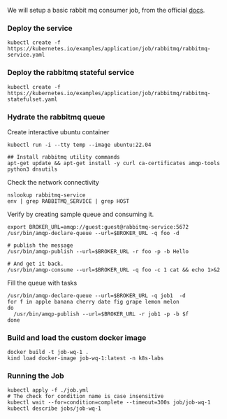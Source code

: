 We will setup a basic rabbit mq consumer job, from the official [docs](https://kubernetes.io/docs/tasks/job/coarse-parallel-processing-work-queue/). 

### Deploy the service

```shell
kubectl create -f https://kubernetes.io/examples/application/job/rabbitmq/rabbitmq-service.yaml
```

### Deploy the rabbitmq stateful service

```shell
kubectl create -f https://kubernetes.io/examples/application/job/rabbitmq/rabbitmq-statefulset.yaml
```

### Hydrate the rabbitmq queue

Create interactive ubuntu container

```shell
kubectl run -i --tty temp --image ubuntu:22.04

## Install rabbitmq utility commands
apt-get update && apt-get install -y curl ca-certificates amqp-tools python3 dnsutils
```

Check the network connectivity

```shell
nslookup rabbitmq-service
env | grep RABBITMQ_SERVICE | grep HOST
```

Verify by creating sample queue and consuming it.

```shell
export BROKER_URL=amqp://guest:guest@rabbitmq-service:5672
/usr/bin/amqp-declare-queue --url=$BROKER_URL -q foo -d

# publish the message
/usr/bin/amqp-publish --url=$BROKER_URL -r foo -p -b Hello

# And get it back.
/usr/bin/amqp-consume --url=$BROKER_URL -q foo -c 1 cat && echo 1>&2
```

Fill the queue with tasks

```shell
/usr/bin/amqp-declare-queue --url=$BROKER_URL -q job1  -d
for f in apple banana cherry date fig grape lemon melon
do
  /usr/bin/amqp-publish --url=$BROKER_URL -r job1 -p -b $f
done
```


### Build and load the custom docker image

```shell
docker build -t job-wq-1 .
kind load docker-image job-wq-1:latest -n k8s-labs
```

### Running the Job

```shell
kubectl apply -f ./job.yml
# The check for condition name is case insensitive
kubectl wait --for=condition=complete --timeout=300s job/job-wq-1
kubectl describe jobs/job-wq-1
```

